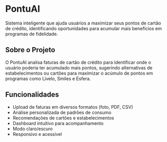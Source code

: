 # PontuAI

Sistema inteligente que ajuda usuários a maximizar seus pontos de cartão de crédito, identificando oportunidades para acumular mais benefícios em programas de fidelidade.

## Sobre o Projeto

O PontuAI analisa faturas de cartão de crédito para identificar onde o usuário poderia ter acumulado mais pontos, sugerindo alternativas de estabelecimentos ou cartões para maximizar o acúmulo de pontos em programas como Livelo, Smiles e Esfera.

## Funcionalidades

- Upload de faturas em diversos formatos (foto, PDF, CSV)
- Análise personalizada de padrões de consumo
- Recomendações de cartões e estabelecimentos
- Dashboard intuitivo para acompanhamento
- Modo claro/escuro
- Responsivo e acessível
